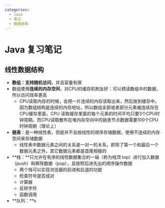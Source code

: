 ```yaml
---
categories:
  - Java
  - 笔记
  - 数据结构
---
```

# Java 复习笔记



## 线性数据结构

- **数组：**支持**随机访问**，并且容量有限
- 数组使用**连续的内存空间**，对CPU的缓存机制友好：可以预读数组中的数据，所以访问效率更高
  - CPU读取内存的时候，会把一片连续的内存读取出来，然后放到缓存中。因为数组结构是连续的内存地址，所以数组全部或者部分元素被连续存在CPU缓存里面，CPU 读取缓存里面的每个元素的时间平均只要3个CPU时钟周期。而CPU读取散布在堆内存空间中的链表节点数据需要100个CPU时钟周期（理论上）
- **链表**：是一种线性表，但是并不会按线性的顺序存储数据，使用不连续的内存空间来存储数据
  - 线性表中数据元素之间的关系是一对一的关系，即除了第一个和最后一个数据元素之外，其它数据元素都是首尾相接的
- **栈：**只允许在有序的线性数据集合的一端（称为栈顶 top）进行加入数据（push）和移除数据（pop），且按照后进先出的顺序操作数据
  - 两个栈可以实现浏览器的前进和后退的功能
  - 检查符号是否成对
  - 计算器
  - 反转字符
  - 函数调用
- **队列：**s


